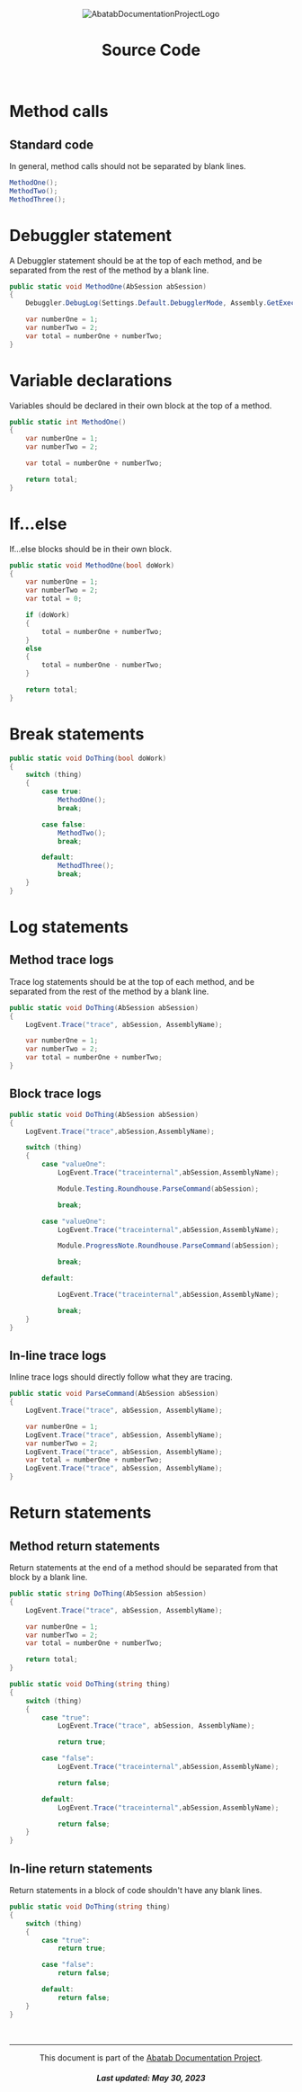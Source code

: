 <!--
  This documentation is incomplete.
-->

<div align="center">

  ![AbatabDocumentationProjectLogo](../resources/images/logos/AbatabDocumentationProjectLogo.png)

  <h1>
    Source Code
  </h1>

</div>

<br>

# Method calls

## Standard code

In general, method calls should not be separated by blank lines.

```csharp
MethodOne();
MethodTwo();
MethodThree();
```

# Debuggler statement

A Debuggler statement should be at the top of each method, and be separated from the rest of the method by a blank line.

```csharp
public static void MethodOne(AbSession abSession)
{
    Debuggler.DebugLog(Settings.Default.DebugglerMode, Assembly.GetExecutingAssembly().GetName().Name);

    var numberOne = 1;
    var numberTwo = 2;
    var total = numberOne + numberTwo;
}
```

# Variable declarations

Variables should be declared in their own block at the top of a method.

```csharp
public static int MethodOne()
{
    var numberOne = 1;
    var numberTwo = 2;  

    var total = numberOne + numberTwo;

    return total;
}
```

# If...else

If...else blocks should be in their own block.

```csharp
public static void MethodOne(bool doWork)
{
    var numberOne = 1;
    var numberTwo = 2;  
    var total = 0;

    if (doWork)
    {
        total = numberOne + numberTwo;
    }
    else
    {
        total = numberOne - numberTwo;
    }

    return total;
}
```

# Break statements

```csharp
public static void DoThing(bool doWork)
{
    switch (thing)
    {
        case true:
            MethodOne();
            break;

        case false:
            MethodTwo();
            break;

        default:
            MethodThree();
            break;
    }
}
```

















# Log statements

## Method trace logs

Trace log statements should be at the top of each method, and be separated from the rest of the method by a blank line.

```csharp
public static void DoThing(AbSession abSession)
{
    LogEvent.Trace("trace", abSession, AssemblyName);

    var numberOne = 1;
    var numberTwo = 2;
    var total = numberOne + numberTwo;
}
```

## Block trace logs

```csharp
public static void DoThing(AbSession abSession)
{
    LogEvent.Trace("trace",abSession,AssemblyName);

    switch (thing)
    {
        case "valueOne":
            LogEvent.Trace("traceinternal",abSession,AssemblyName);

            Module.Testing.Roundhouse.ParseCommand(abSession);

            break;

        case "valueOne":
            LogEvent.Trace("traceinternal",abSession,AssemblyName);

            Module.ProgressNote.Roundhouse.ParseCommand(abSession);

            break;

        default:

            LogEvent.Trace("traceinternal",abSession,AssemblyName);

            break;
    }
}
```

## In-line trace logs

Inline trace logs should directly follow what they are tracing.

```csharp
public static void ParseCommand(AbSession abSession)
{
    LogEvent.Trace("trace", abSession, AssemblyName);

    var numberOne = 1;
    LogEvent.Trace("trace", abSession, AssemblyName);
    var numberTwo = 2;
    LogEvent.Trace("trace", abSession, AssemblyName);
    var total = numberOne + numberTwo;
    LogEvent.Trace("trace", abSession, AssemblyName);
}
```

# Return statements

## Method return statements

Return statements at the end of a method should be separated from that block by a blank line.

```csharp
public static string DoThing(AbSession abSession)
{
    LogEvent.Trace("trace", abSession, AssemblyName);

    var numberOne = 1;
    var numberTwo = 2;
    var total = numberOne + numberTwo;

    return total;
}
```

```csharp
public static void DoThing(string thing)
{
    switch (thing)
    {
        case "true":
            LogEvent.Trace("trace", abSession, AssemblyName);

            return true;

        case "false":
            LogEvent.Trace("traceinternal",abSession,AssemblyName);

            return false;

        default:
            LogEvent.Trace("traceinternal",abSession,AssemblyName);

            return false;
    }
}
```

## In-line return statements

Return statements in a block of code shouldn't have any blank lines.

```csharp
public static void DoThing(string thing)
{
    switch (thing)
    {
        case "true":
            return true;

        case "false":
            return false;

        default:
            return false;
    }
}
```











<br>

***

<div align="center">

  This document is part of the [Abatab Documentation Project](../Abatab%20Documentation%20Project.md).

  <h5>
    Last updated: May 30, 2023
  </h5>

</div>
